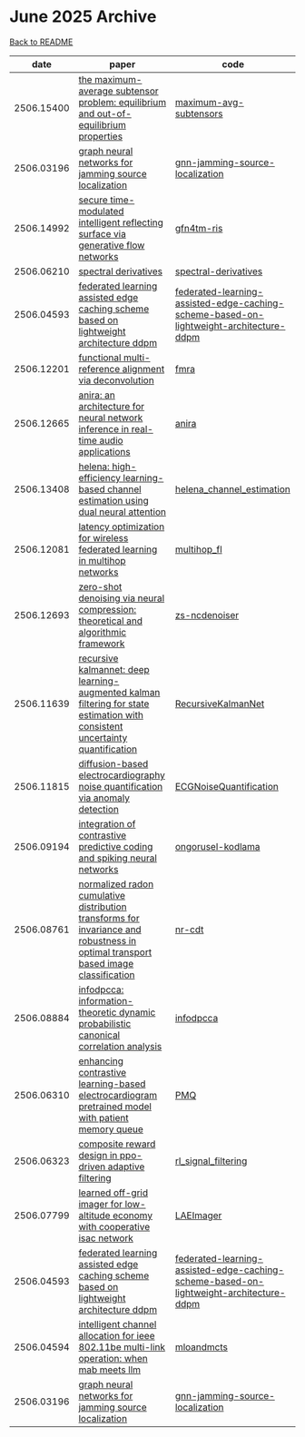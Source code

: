# June 2025 Archive

[Back to README](../../README.md)

|date|paper|code|
|---|---|---|
|2506.15400|[the maximum-average subtensor problem: equilibrium and out-of-equilibrium properties](https://arxiv.org/abs/2506.15400)|[maximum-avg-subtensors](https://github.com/spoc-group/maximum-avg-subtensors)|
|2506.03196|[graph neural networks for jamming source localization](https://arxiv.org/abs/2506.03196)|[gnn-jamming-source-localization](https://github.com/tiiuae/gnn-jamming-source-localization)|
|2506.14992|[secure time-modulated intelligent reflecting surface via generative flow networks](https://arxiv.org/abs/2506.14992)|[gfn4tm-ris](https://github.com/zhihaotao/gfn4tm-ris)|
|2506.06210|[spectral derivatives](https://arxiv.org/abs/2506.06210)|[spectral-derivatives](https://github.com/pavelkomarov/spectral-derivatives)|
|2506.04593|[federated learning assisted edge caching scheme based on lightweight architecture ddpm](https://arxiv.org/abs/2506.04593)|[federated-learning-assisted-edge-caching-scheme-based-on-lightweight-architecture-ddpm](https://github.com/qiongwu86/federated-learning-assisted-edge-caching-scheme-based-on-lightweight-architecture-ddpm)|
|2506.12201|[functional multi-reference alignment via deconvolution](https://arxiv.org/abs/2506.12201)|[fmra](https://github.com/msween11/fmra)|
|2506.12665|[anira: an architecture for neural network inference in real-time audio applications](https://arxiv.org/abs/2506.12665)|[anira](https://github.com/anira-project/anira)|
|2506.13408|[helena: high-efficiency learning-based channel estimation using dual neural attention](https://arxiv.org/abs/2506.13408)|[helena_channel_estimation](https://github.com/miguelhdo/helena_channel_estimation)|
|2506.12081|[latency optimization for wireless federated learning in multihop networks](https://arxiv.org/abs/2506.12081)|[multihop_fl](https://github.com/shabagit/multihop_fl)|
|2506.12693|[zero-shot denoising via neural compression: theoretical and algorithmic framework](https://arxiv.org/abs/2506.12693)|[zs-ncdenoiser](https://github.com/computational-imaging-ru/zs-ncdenoiser)|
|2506.11639|[recursive kalmannet: deep learning-augmented kalman filtering for state estimation with consistent uncertainty quantification](https://arxiv.org/abs/2506.11639)|[RecursiveKalmanNet](https://github.com/ixblue/RecursiveKalmanNet)|
|2506.11815|[diffusion-based electrocardiography noise quantification via anomaly detection](https://arxiv.org/abs/2506.11815)|[ECGNoiseQuantification](https://github.com/Taeseong-Han/ECGNoiseQuantification)|
|2506.09194|[integration of contrastive predictive coding and spiking neural networks](https://arxiv.org/abs/2506.09194)|[ongorusel-kodlama](https://github.com/vnd-ogrenme/ongorusel-kodlama)|
|2506.08761|[normalized radon cumulative distribution transforms for invariance and robustness in optimal transport based image classification](https://arxiv.org/abs/2506.08761)|[nr-cdt](https://github.com/drbeckmann/nr-cdt)|
|2506.08884|[infodpcca: information-theoretic dynamic probabilistic canonical correlation analysis](https://arxiv.org/abs/2506.08884)|[infodpcca](https://github.com/marcusstang/infodpcca)|
|2506.06310|[enhancing contrastive learning-based electrocardiogram pretrained model with patient memory queue](https://arxiv.org/abs/2506.06310)|[PMQ](https://github.com/3hiuwoo/PMQ)|
|2506.06323|[composite reward design in ppo-driven adaptive filtering](https://arxiv.org/abs/2506.06323)|[rl_signal_filtering](https://github.com/Bradshard/Reinforcement_Learning/tree/main/rl_signal_filtering)|
|2506.07799|[learned off-grid imager for low-altitude economy with cooperative isac network](https://arxiv.org/abs/2506.07799)|[LAEImager](https://github.com/kiwi1944/LAEImager)|
|2506.04593|[federated learning assisted edge caching scheme based on lightweight architecture ddpm](https://arxiv.org/abs/2506.04593)|[federated-learning-assisted-edge-caching-scheme-based-on-lightweight-architecture-ddpm](https://github.com/qiongwu86/federated-learning-assisted-edge-caching-scheme-based-on-lightweight-architecture-ddpm)|
|2506.04594|[intelligent channel allocation for ieee 802.11be multi-link operation: when mab meets llm](https://arxiv.org/abs/2506.04594)|[mloandmcts](https://github.com/lianshumin576/mloandmcts)|
|2506.03196|[graph neural networks for jamming source localization](https://arxiv.org/abs/2506.03196)|[gnn-jamming-source-localization](https://github.com/daniaherzalla/gnn-jamming-source-localization)|

